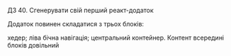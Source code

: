 ДЗ 40. Сгенерувати свій перший реакт-додаток

Додаток повинен складатися з трьох блоків:

хедер;
ліва бічна навігація;
центральний контейнер.
Контент всередині блоків довільний